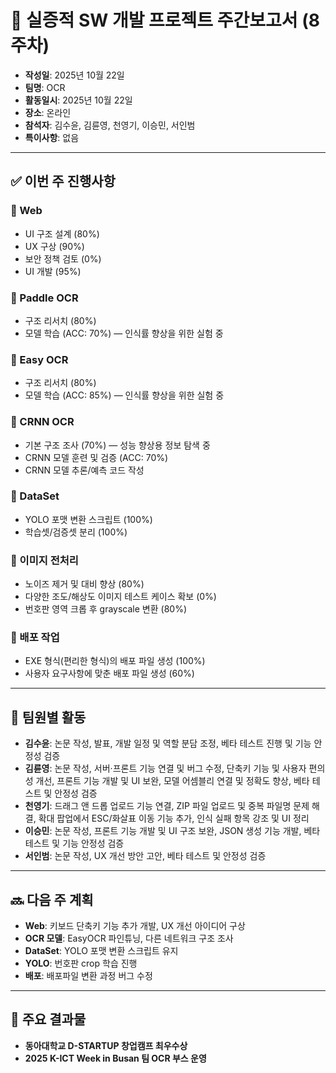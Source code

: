 # 📝 실증적 SW 개발 프로젝트 주간보고서 (8주차)

- **작성일**: 2025년 10월 22일  
- **팀명**: OCR  
- **활동일시**: 2025년 10월 22일  
- **장소**: 온라인  
- **참석자**: 김수윤, 김륜영, 천영기, 이승민, 서인범  
- **특이사항**: 없음  

---

## ✅ 이번 주 진행사항

### 🔹 Web
- UI 구조 설계 (80%)  
- UX 구상 (90%)  
- 보안 정책 검토 (0%)  
- UI 개발 (95%)  

### 🔹 Paddle OCR
- 구조 리서치 (80%)  
- 모델 학습 (ACC: 70%) — 인식률 향상을 위한 실험 중  

### 🔹 Easy OCR
- 구조 리서치 (80%)  
- 모델 학습 (ACC: 85%) — 인식률 향상을 위한 실험 중  

### 🔹 CRNN OCR
- 기본 구조 조사 (70%) — 성능 향상용 정보 탐색 중  
- CRNN 모델 훈련 및 검증 (ACC: 70%)  
- CRNN 모델 추론/예측 코드 작성  

### 🔹 DataSet
- YOLO 포맷 변환 스크립트 (100%)  
- 학습셋/검증셋 분리 (100%)  

### 🔹 이미지 전처리
- 노이즈 제거 및 대비 향상 (80%)  
- 다양한 조도/해상도 이미지 테스트 케이스 확보 (0%)  
- 번호판 영역 크롭 후 grayscale 변환 (80%)  

### 🔹 배포 작업
- EXE 형식(편리한 형식)의 배포 파일 생성 (100%)  
- 사용자 요구사항에 맞춘 배포 파일 생성 (60%)  

---

## 👥 팀원별 활동

- **김수윤**: 논문 작성, 발표, 개발 일정 및 역할 분담 조정, 베타 테스트 진행 및 기능 안정성 검증  
- **김륜영**: 논문 작성, 서버·프론트 기능 연결 및 버그 수정, 단축키 기능 및 사용자 편의성 개선, 프론트 기능 개발 및 UI 보완, 모델 어셈블리 연결 및 정확도 향상, 베타 테스트 및 안정성 검증  
- **천영기**: 드래그 앤 드롭 업로드 기능 연결, ZIP 파일 업로드 및 중복 파일명 문제 해결, 확대 팝업에서 ESC/화살표 이동 기능 추가, 인식 실패 항목 강조 및 UI 정리  
- **이승민**: 논문 작성, 프론트 기능 개발 및 UI 구조 보완, JSON 생성 기능 개발, 베타 테스트 및 기능 안정성 검증  
- **서인범**: 논문 작성, UX 개선 방안 고안, 베타 테스트 및 안정성 검증  

---

## 🔜 다음 주 계획

- **Web**: 키보드 단축키 기능 추가 개발, UX 개선 아이디어 구상  
- **OCR 모델**: EasyOCR 파인튜닝, 다른 네트워크 구조 조사  
- **DataSet**: YOLO 포맷 변환 스크립트 유지  
- **YOLO**: 번호판 crop 학습 진행  
- **배포**: 배포파일 변환 과정 버그 수정  

---

## 📌 주요 결과물

- **동아대학교 D-STARTUP 창업캠프 최우수상**  
- **2025 K-ICT Week in Busan 팀 OCR 부스 운영**
